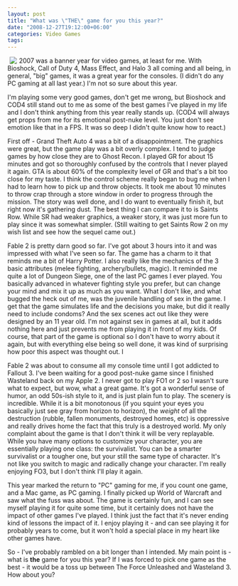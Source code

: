 ```yaml
---
layout: post
title: "What was \"THE\" game for you this year?"
date: "2008-12-27T19:12:00+06:00"
categories: Video Games 
tags: 
---
```


<img src="https://static.raymondcamden.com/images/cfjedi//Video-Games-Posters.jpg" align="left" hspace="5">

2007 was a banner year for video games, at least for me. With Bioshock, Call of Duty 4, Mass Effect, and Halo 3 all coming and all being, in general, "big" games, it was a great year for the consoles. (I didn't do any PC gaming at all last year.) I'm not so sure about this year.
<br clear="left">
<!--more-->
I'm playing some very good games, don't get me wrong, but Bioshock and COD4 still stand out to me as some of the best games I've played in my life and I don't think anything from this year really stands up. (COD4 will always get props from me for its emotional post-nuke level. You just don't see emotion like that in a FPS. It was so deep I didn't quite know how to react.)

First off - Grand Theft Auto 4 was a bit of a disappointment. The graphics were great, but the game play was a bit overly complex. I tend to judge games by how close they are to Ghost Recon. I played GR for about 15 minutes and got so thoroughly confused by the controls that I never played it again. GTA is about 60% of the complexity level of GR and that's a bit too close for my taste. I think the control scheme really began to bug me when I had to learn how to pick up and throw objects. It took me about 10 minutes to throw crap through a store window in order to progress through the mission. The story was well done, and I do want to eventually finish it, but right now it's gathering dust. The best thing I can compare it to is Saints Row. While SR had weaker graphics, a weaker story, it was just more fun to play since it was somewhat simpler. (Still waiting to get Saints Row 2 on my wish list and see how the sequel came out.)

Fable 2 is pretty darn good so far. I've got about 3 hours into it and was impressed with what I've seen so far. The game has a charm to it that reminds me a bit of Harry Potter. I also really like the mechanics of the 3 basic attributes (melee fighting, archery/bullets, magic). It reminded me quite a lot of Dungeon Siege, one of the last PC games I ever played. You basically advanced in whatever fighting style you prefer, but can change your mind and mix it up as much as you want. What I don't like, and what bugged the heck out of me, was the juvenile handling of sex in the game. I get that the game simulates life and the decisions you make, but did it really need to include condoms? And the sex scenes act out like they were designed by an 11 year old. I'm not against sex in games at all, but it adds nothing here and just prevents me from playing it in front of my kids. Of course, that part of the game is optional so I don't have to worry about it again, but with everything else being so well done, it was kind of surprising how poor this aspect was thought out. I

Fable 2 was about to consume all my console time until I got addicted to Fallout 3. I've been waiting for a good post-nuke game since I finished Wasteland back on my Apple 2. I never got to play FO1 or 2 so I wasn't sure what to expect, but wow, what a great game. It's got a wonderful sense of humor, an odd 50s-ish style to it, and is just plain fun to play. The scenery is incredible. While it is a bit monotonous (if you squint your eyes you basically just see gray from horizon to horizon), the <i>weight</i> of all the destruction (rubble, fallen monuments, destroyed homes, etc) is oppressive and really drives home the fact that this truly is a destroyed world. My only complaint about the game is that I don't think it will be very replayable. While you have many options to customize your character, you are essentially playing one class: the survivalist. You can be a smarter survivalist or a tougher one, but your still the same type of character. It's not like you switch to magic and radically change your character. I'm really enjoying FO3, but I don't think I'll play it again.

This year marked the return to "PC" gaming for me, if you count one game, and a Mac game, as PC gaming. I finally picked up World of Warcraft and saw what the fuss was about. The game is certainly fun, and I can see myself playing it for quite some time, but it certainly does not have the impact of other games I've played. I think just the fact that it's never ending kind of lessons the impact of it. I enjoy playing it - and can see playing it for probably years to come, but it won't hold a special place in my heart like other games have.

So - I've probably rambled on a bit longer than I intended. My main point is - what is <b>the</b> game for you this year? If I was forced to pick one game as the best - it would be a toss up between The Force Unleashed and Wasteland 3. How about you?